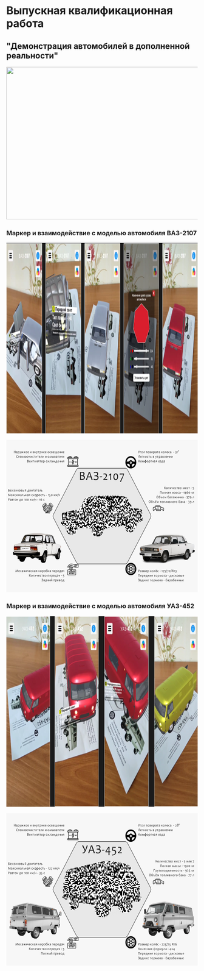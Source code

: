 # Выпускная квалификационная работа
## "Демонстрация автомобилей в дополненной реальности"

<p align="center">
  <img src="/Images/Presentation.gif" width="600" height="400"/>
</p>


### Маркер и взаимодействие с моделью автомобиля ВАЗ-2107
<p align="center">
  <img src="/Images/LADA.png" width="1000" height="500"/>
</p>
<p align="center">
  <img src="/Images/LadaA4Marker.png" width="600" height="400"/>
</p>

### Маркер и взаимодействие с моделью автомобиля УАЗ-452
<p align="center">
  <img src="/Images/UAZ.png" width="1000" height="500"/>
</p>
<p align="center">
  <img src="/Images/UAZA4Marker.png" width="600" height="400"/>
</p>
